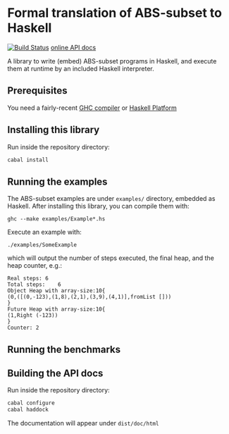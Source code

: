 # Formal translation of ABS-subset to Haskell

[![Build Status](https://travis-ci.org/abstools/abs-haskell-formal.svg)](https://travis-ci.org/abstools/abs-haskell-formal) [online API docs](http://abstools.github.io/abs-haskell-formal)

A library to write (embed) ABS-subset programs in Haskell, and execute them
at runtime by an included Haskell interpreter.

## Prerequisites

You need a fairly-recent [GHC compiler](http://haskell.org/ghc) or [Haskell Platform](http://haskell.org/platform)

## Installing this library

Run inside the repository directory:

```bash
cabal install
```

## Running the examples

The ABS-subset examples are under `examples/` directory, embedded as Haskell.
After installing this library, you can compile them with:

```
ghc --make examples/Example*.hs
```

Execute an example with:

```
./examples/SomeExample
```

which will output the number of steps executed, the final heap, and the heap counter, e.g.:

```
Real steps:	6
Total steps:	6
Object Heap with array-size:10{
(0,([(0,-123),(1,8),(2,1),(3,9),(4,1)],fromList []))
}
Future Heap with array-size:10{
(1,Right (-123))
}
Counter: 2
```

## Running the benchmarks


## Building the API docs

Run inside the repository directory:

```bash
cabal configure
cabal haddock
```

The documentation will appear under `dist/doc/html`
